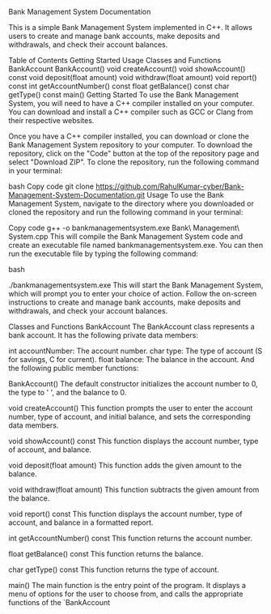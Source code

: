 
Bank Management System Documentation

This is a simple Bank Management System implemented in C++. It allows users to create and manage bank accounts, make deposits and withdrawals, and check their account balances.

Table of Contents
Getting Started
Usage
Classes and Functions
BankAccount
BankAccount()
void createAccount()
void showAccount() const
void deposit(float amount)
void withdraw(float amount)
void report() const
int getAccountNumber() const
float getBalance() const
char getType() const
main()
Getting Started
To use the Bank Management System, you will need to have a C++ compiler installed on your computer. You can download and install a C++ compiler such as GCC or Clang from their respective websites.

Once you have a C++ compiler installed, you can download or clone the Bank Management System repository to your computer. To download the repository, click on the "Code" button at the top of the repository page and select "Download ZIP". To clone the repository, run the following command in your terminal:

bash
Copy code
git clone https://github.com/RahulKumar-cyber/Bank-Management-System-Documentation.git
Usage
To use the Bank Management System, navigate to the directory where you downloaded or cloned the repository and run the following command in your terminal:

Copy code
g++ -o bankmanagementsystem.exe Bank\ Management\ System.cpp
This will compile the Bank Management System code and create an executable file named bankmanagementsystem.exe. You can then run the executable file by typing the following command:

bash

./bankmanagementsystem.exe
This will start the Bank Management System, which will prompt you to enter your choice of action. Follow the on-screen instructions to create and manage bank accounts, make deposits and withdrawals, and check your account balances.

Classes and Functions
BankAccount
The BankAccount class represents a bank account. It has the following private data members:

int accountNumber: The account number.
char type: The type of account (S for savings, C for current).
float balance: The balance in the account.
And the following public member functions:

BankAccount()
The default constructor initializes the account number to 0, the type to ' ', and the balance to 0.

void createAccount()
This function prompts the user to enter the account number, type of account, and initial balance, and sets the corresponding data members.

void showAccount() const
This function displays the account number, type of account, and balance.

void deposit(float amount)
This function adds the given amount to the balance.

void withdraw(float amount)
This function subtracts the given amount from the balance.

void report() const
This function displays the account number, type of account, and balance in a formatted report.

int getAccountNumber() const
This function returns the account number.

float getBalance() const
This function returns the balance.

char getType() const
This function returns the type of account.

main()
The main function is the entry point of the program. It displays a menu of options for the user to choose from, and calls the appropriate functions of the `BankAccount

